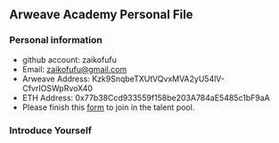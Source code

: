 ## Arweave Academy Personal File

### Personal information

- github account: zaikofufu
- Email: zaikofufu@gmail.com
- Arweave Address: Kzk9SnqbeTXUtVQvxMVA2yU54lV-CfvrIOSWpRvoX40
- ETH Address: 0x77b38Ccd933559f158be203A784aE5485c1bF9aA
- Please finish this [form](https://docs.google.com/forms/d/e/1FAIpQLSfWA5fIIcBgmRppm3jNz5vmf9Mai_QMVil-2pO4r7YKn_Zhtw/viewform?usp=sf_link) to join in the talent pool.

### Introduce Yourself

